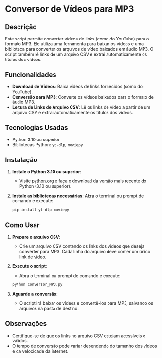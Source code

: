 # Conversor de Vídeos para MP3

## Descrição

Este script permite converter vídeos de links (como do YouTube) para o formato MP3. Ele utiliza uma ferramenta para baixar os vídeos e uma biblioteca para converter os arquivos de vídeo baixados em áudio MP3. O script também lê links de um arquivo CSV e extrai automaticamente os títulos dos vídeos.

## Funcionalidades

- **Download de Vídeos**: Baixa vídeos de links fornecidos (como do YouTube).
- **Conversão para MP3**: Converte os vídeos baixados para o formato de áudio MP3.
- **Leitura de Links de Arquivo CSV**: Lê os links de vídeo a partir de um arquivo CSV e extrai automaticamente os títulos dos vídeos.

## Tecnologias Usadas

- Python 3.10 ou superior
- Bibliotecas Python: `yt-dlp`, `moviepy`

## Instalação

1. **Instale o Python 3.10 ou superior**:
   - Visite [python.org](https://www.python.org/downloads/) e faça o download da versão mais recente do Python (3.10 ou superior).

2. **Instale as bibliotecas necessárias**:
   Abra o terminal ou prompt de comando e execute:

    ```sh
    pip install yt-dlp moviepy
    ```

## Como Usar

1. **Prepare o arquivo CSV**:
   - Crie um arquivo CSV contendo os links dos vídeos que deseja converter para MP3. Cada linha do arquivo deve conter um único link de vídeo.

2. **Execute o script**:
   - Abra o terminal ou prompt de comando e execute:
    ```sh
    python Conversor_MP3.py
    ```

3. **Aguarde a conversão**:
   - O script irá baixar os vídeos e convertê-los para MP3, salvando os arquivos na pasta de destino.

## Observações

- Certifique-se de que os links no arquivo CSV estejam acessíveis e válidos.
- O tempo de conversão pode variar dependendo do tamanho dos vídeos e da velocidade da internet.



